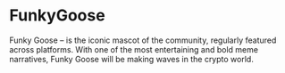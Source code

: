 # FunkyGoose
Funky Goose – is the iconic mascot of the community, regularly featured across platforms. With one of the most entertaining and bold meme narratives, Funky Goose will be making waves in the crypto world.
